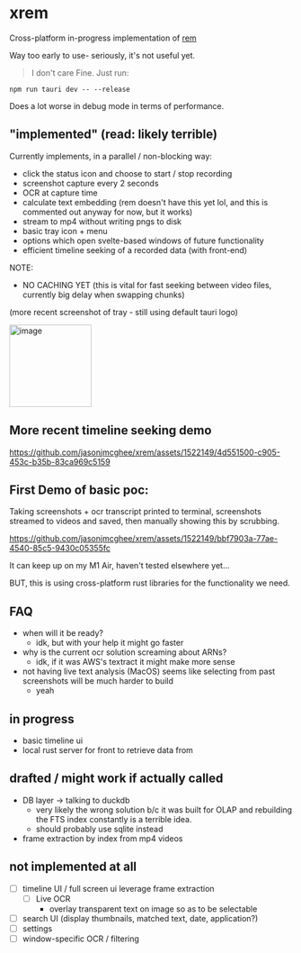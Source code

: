 # xrem

Cross-platform in-progress implementation of [rem](https://github.com/jasonjmcghee/rem)

Way too early to use- seriously, it's not useful yet.

> I don't care
Fine. Just run:

`npm run tauri dev -- --release`

Does a lot worse in debug mode in terms of performance.

## "implemented" (read: likely terrible)
Currently implements, in a parallel / non-blocking way:
- click the status icon and choose to start / stop recording
- screenshot capture every 2 seconds
- OCR at capture time
- calculate text embedding (rem doesn't have this yet lol, and this is commented out anyway for now, but it works)
- stream to mp4 without writing pngs to disk
- basic tray icon + menu
- options which open svelte-based windows of future functionality
- efficient timeline seeking of a recorded data (with front-end)

NOTE: 
- NO CACHING YET (this is vital for fast seeking between video files, currently big delay when swapping chunks)

(more recent screenshot of tray - still using default tauri logo)

<img width="146" alt="image" src="https://github.com/jasonjmcghee/xrem/assets/1522149/34e140ff-b047-4160-9947-2d30824210e4">

## More recent timeline seeking demo

https://github.com/jasonjmcghee/xrem/assets/1522149/4d551500-c905-453c-b35b-83ca969c5159


## First Demo of basic poc:

Taking screenshots + ocr transcript printed to terminal, screenshots streamed to videos and saved, 
then manually showing this by scrubbing. 

https://github.com/jasonjmcghee/xrem/assets/1522149/bbf7903a-77ae-4540-85c5-9430c05355fc

It can keep up on my M1 Air, haven't tested elsewhere yet...

BUT, this is using cross-platform rust libraries for the functionality we need.

## FAQ
- when will it be ready?
    - idk, but with your help it might go faster
- why is the current ocr solution screaming about ARNs?
    - idk, if it was AWS's textract it might make more sense
- not having live text analysis (MacOS) seems like selecting from past screenshots will be much harder to build
    - yeah  

## in progress
- basic timeline ui
- local rust server for front to retrieve data from

## drafted / might work if actually called
- DB layer -> talking to duckdb
    - very likely the wrong solution b/c it was built for OLAP and rebuilding the FTS index constantly is a terrible idea.
    - should probably use sqlite instead
- frame extraction by index from mp4 videos

## not implemented at all
- [ ] timeline UI / full screen ui leverage frame extraction
    - [ ] Live OCR
        - overlay transparent text on image so as to be selectable
- [ ] search UI (display thumbnails, matched text, date, application?)
- [ ] settings
- [ ] window-specific OCR / filtering
